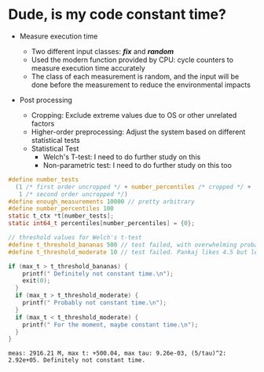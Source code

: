 # Dude, is my code constant time?

- Measure execution time

    - Two different input classes: ***fix*** and ***random***
    - Used the modern function provided by CPU: cycle counters to measure execution time accurately
    - The class of each measurement is random, and the input will be done before the measurement to reduce the environmental impacts


- Post processing
    - Cropping: Exclude extreme values due to OS or other unrelated factors
    - Higher-order preprocessing: Adjust the system based on different statistical tests
    - Statistical Test
      - Welch's T-test: I need to do further study on this
      - Non-parametric test: I need to do further study on this too

``` C
#define number_tests                                                           \
  (1 /* first order uncropped */ + number_percentiles /* cropped */ +          \
   1 /* second order uncropped */)
#define enough_measurements 10000 // pretty arbitrary
#define number_percentiles 100
static t_ctx *t[number_tests];
static int64_t percentiles[number_percentiles] = {0};

// threshold values for Welch's t-test
#define t_threshold_bananas 500 // test failed, with overwhelming probability
#define t_threshold_moderate 10 // test failed. Pankaj likes 4.5 but let's be more lenient
```

``` C
if (max_t > t_threshold_bananas) {
    printf(" Definitely not constant time.\n");
    exit(0);
  }
  if (max_t > t_threshold_moderate) {
    printf(" Probably not constant time.\n");
  }
  if (max_t < t_threshold_moderate) {
    printf(" For the moment, maybe constant time.\n");
  }
}
```


```
meas: 2916.21 M, max t: +500.04, max tau: 9.26e-03, (5/tau)^2: 2.92e+05. Definitely not constant time.
```
